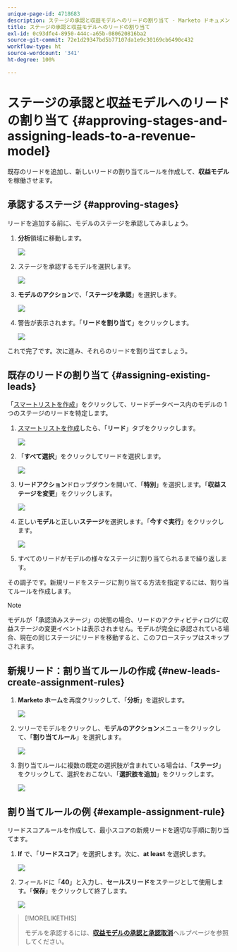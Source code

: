 ```yaml
---
unique-page-id: 4718683
description: ステージの承認と収益モデルへのリードの割り当て - Marketo ドキュメント - 製品ドキュメント
title: ステージの承認と収益モデルへのリードの割り当て
exl-id: 0c93dfe4-8950-444c-a65b-080620816ba2
source-git-commit: 72e1d29347bd5b77107da1e9c30169cb6490c432
workflow-type: ht
source-wordcount: '341'
ht-degree: 100%

---
```


# ステージの承認と収益モデルへのリードの割り当て {#approving-stages-and-assigning-leads-to-a-revenue-model}

既存のリードを追加し、新しいリードの割り当てルールを作成して、**収益モデル**&#x200B;を稼働させます。

## 承認するステージ {#approving-stages}

リードを追加する前に、モデルのステージを承認してみましょう。

1. **分析**&#x200B;領域に移動します。

   ![](assets/image2015-4-28-17-3a8-3a8.png)

1. ステージを承認するモデルを選択します。

   ![](assets/image2015-4-28-17-3a10-3a3.png)

1. **モデルのアクション**&#x200B;で、「**ステージを承認**」を選択します。

   ![](assets/image2015-4-28-17-3a12-3a37.png)

1. 警告が表示されます。「**リードを割り当て**」をクリックします。

   ![](assets/image2015-4-28-17-3a5-3a39.png)

これで完了です。次に進み、それらのリードを割り当てましょう。

## 既存のリードの割り当て {#assigning-existing-leads}

「[スマートリストを作成](/help/marketo/product-docs/core-marketo-concepts/smart-lists-and-static-lists/creating-a-smart-list/create-a-smart-list.md)」をクリックして、リードデータベース内のモデルの 1 つのステージのリードを特定します。

1. [スマートリストを作成](/help/marketo/product-docs/core-marketo-concepts/smart-lists-and-static-lists/creating-a-smart-list/create-a-smart-list.md)したら、「**リード**」タブをクリックします。

   ![](assets/image2015-4-29-11-3a37-3a30.png)

1. 「**すべて選択**」をクリックしてリードを選択します。

   ![](assets/image2015-4-29-11-3a39-3a39.png)

1. **リードアクション**&#x200B;ドロップダウンを開いて、「**特別**」を選択します。「**収益ステージを変更**」をクリックします。

   ![](assets/image2015-4-29-11-3a40-3a38.png)

1. 正しい&#x200B;**モデル**&#x200B;と正しい&#x200B;**ステージ**&#x200B;を選択します。「**今すぐ実行**」をクリックします。

   ![](assets/image2015-4-29-11-3a43-3a41.png)

1. すべてのリードがモデルの様々なステージに割り当てられるまで繰り返します。

その調子です。新規リードをステージに割り当てる方法を指定するには、割り当てルールを作成します。

>[!NOTE]
>
>モデルが「承認済みステージ」の状態の場合、リードのアクティビティログに収益ステージの変更イベントは表示されません。モデルが完全に承認されている場合、現在の同じステージにリードを移動すると、このフローステップはスキップされます。

## 新規リード：割り当てルールの作成  {#new-leads-create-assignment-rules}

1. **Marketo ホーム**&#x200B;を再度クリックして、「**分析**」を選択します。

   ![](assets/image2015-4-28-17-3a8-3a8.png)

1. ツリーでモデルをクリックし、**モデルのアクション**&#x200B;メニューをクリックして、「**割り当てルール**」を選択します。

   ![](assets/image2015-4-29-11-3a52-3a17.png)

1. 割り当てルールに複数の既定の選択肢が含まれている場合は、「**ステージ**」をクリックして、選択をおこない、「**選択肢を追加**」をクリックします。

   ![](assets/image2015-4-29-12-3a5-3a46.png)

## 割り当てルールの例 {#example-assignment-rule}

リードスコアルールを作成して、最小スコアの新規リードを適切な手順に割り当てます。

1. **If** で、「**リードスコア**」を選択します。次に、**at least** を選択します。

   ![](assets/image2015-4-29-13-3a27-3a8.png)

1. フィールドに「**40**」と入力し、**セールスリード**&#x200B;をステージとして使用します。「**保存**」をクリックして終了します。

   ![](assets/image2015-4-29-14-3a4-3a23.png)

>[!MORELIKETHIS]
>
>モデルを承認するには、**[収益モデルの承認と承認取消](/help/marketo/product-docs/reporting/revenue-cycle-analytics/revenue-cycle-models/approve-unapprove-a-revenue-model.md)**&#x200B;ヘルプページを参照してください。
